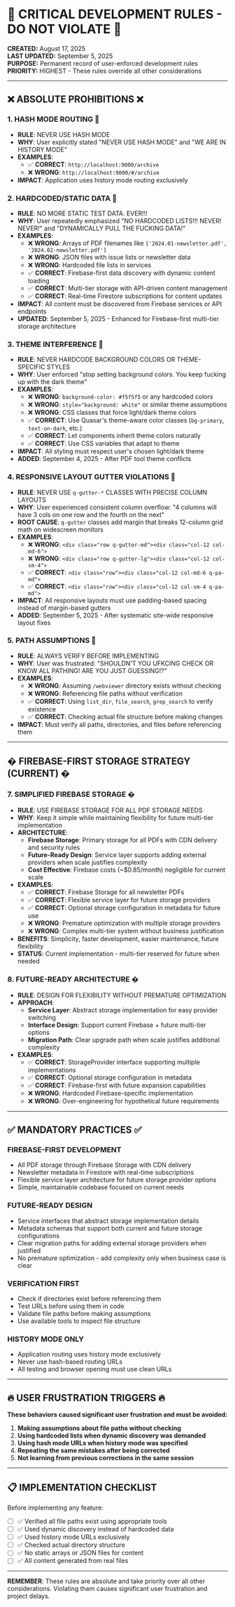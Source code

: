 # 🚨 CRITICAL DEVELOPMENT RULES - DO NOT VIOLATE 🚨

**CREATED:** August 17, 2025  
**LAST UPDATED:** September 5, 2025  
**PURPOSE:** Permanent record of user-enforced development rules  
**PRIORITY:** HIGHEST - These rules override all other considerations

---

## ❌ ABSOLUTE PROHIBITIONS ❌

### 1. HASH MODE ROUTING 🚫

- **RULE**: NEVER USE HASH MODE
- **WHY**: User explicitly stated "NEVER USE HASH MODE" and "WE ARE IN HISTORY MODE"
- **EXAMPLES**:
  - ✅ **CORRECT**: `http://localhost:9000/archive`
  - ❌ **WRONG**: `http://localhost:9000/#/archive`
- **IMPACT**: Application uses history mode routing exclusively

### 2. HARDCODED/STATIC DATA 🚫

- **RULE**: NO MORE STATIC TEST DATA. EVER!!!
- **WHY**: User repeatedly emphasized "NO HARDCODED LISTS!!! NEVER! NEVER!" and "DYNAMICALLY PULL THE FUCKING DATA!"
- **EXAMPLES**:
  - ❌ **WRONG**: Arrays of PDF filenames like `['2024.01-newsletter.pdf', '2024.02-newsletter.pdf']`
  - ❌ **WRONG**: JSON files with issue lists or newsletter data
  - ❌ **WRONG**: Hardcoded file lists in services
  - ✅ **CORRECT**: Firebase-first data discovery with dynamic content loading
  - ✅ **CORRECT**: Multi-tier storage with API-driven content management
  - ✅ **CORRECT**: Real-time Firestore subscriptions for content updates
- **IMPACT**: All content must be discovered from Firebase services or API endpoints
- **UPDATED**: September 5, 2025 - Enhanced for Firebase-first multi-tier storage architecture

### 3. THEME INTERFERENCE 🚫

- **RULE**: NEVER HARDCODE BACKGROUND COLORS OR THEME-SPECIFIC STYLES
- **WHY**: User enforced "stop setting background colors. You keep fucking up with the dark theme"
- **EXAMPLES**:
  - ❌ **WRONG**: `background-color: #f5f5f5` or any hardcoded colors
  - ❌ **WRONG**: `style="background: white"` or similar theme assumptions
  - ❌ **WRONG**: CSS classes that force light/dark theme colors
  - ✅ **CORRECT**: Use Quasar's theme-aware color classes (`bg-primary`, `text-on-dark`, etc.)
  - ✅ **CORRECT**: Let components inherit theme colors naturally
  - ✅ **CORRECT**: Use CSS variables that adapt to theme
- **IMPACT**: All styling must respect user's chosen light/dark theme
- **ADDED**: September 4, 2025 - After PDF tool theme conflicts

### 4. RESPONSIVE LAYOUT GUTTER VIOLATIONS 🚫

- **RULE**: NEVER USE `q-gutter-*` CLASSES WITH PRECISE COLUMN LAYOUTS
- **WHY**: User experienced consistent column overflow: "4 columns will have 3 cols on one row and the fourth on the next"
- **ROOT CAUSE**: `q-gutter` classes add margin that breaks 12-column grid math on widescreen monitors
- **EXAMPLES**:
  - ❌ **WRONG**: `<div class="row q-gutter-md"><div class="col-12 col-md-6">`
  - ❌ **WRONG**: `<div class="row q-gutter-lg"><div class="col-12 col-sm-4">`
  - ✅ **CORRECT**: `<div class="row"><div class="col-12 col-md-6 q-pa-md">`
  - ✅ **CORRECT**: `<div class="row"><div class="col-12 col-sm-4 q-pa-md">`
- **IMPACT**: All responsive layouts must use padding-based spacing instead of margin-based gutters
- **ADDED**: September 5, 2025 - After systematic site-wide responsive layout fixes

### 5. PATH ASSUMPTIONS 🚫

- **RULE**: ALWAYS VERIFY BEFORE IMPLEMENTING
- **WHY**: User was frustrated: "SHOULDN'T YOU UFKCING CHECK OR KNOW ALL PATHING! ARE YOU JUST GUESSING!?"
- **EXAMPLES**:
  - ❌ **WRONG**: Assuming `/webviewer` directory exists without checking
  - ❌ **WRONG**: Referencing file paths without verification
  - ✅ **CORRECT**: Using `list_dir`, `file_search`, `grep_search` to verify existence
  - ✅ **CORRECT**: Checking actual file structure before making changes
- **IMPACT**: Must verify all paths, directories, and files before referencing them

---

## � FIREBASE-FIRST STORAGE STRATEGY (CURRENT) �

### 7. SIMPLIFIED FIREBASE STORAGE �

- **RULE**: USE FIREBASE STORAGE FOR ALL PDF STORAGE NEEDS
- **WHY**: Keep it simple while maintaining flexibility for future multi-tier implementation
- **ARCHITECTURE**:
  - **Firebase Storage**: Primary storage for all PDFs with CDN delivery and security rules
  - **Future-Ready Design**: Service layer supports adding external providers when scale justifies complexity
  - **Cost Effective**: Firebase costs (~$0.85/month) negligible for current scale
- **EXAMPLES**:
  - ✅ **CORRECT**: Firebase Storage for all newsletter PDFs
  - ✅ **CORRECT**: Flexible service layer for future storage providers
  - ✅ **CORRECT**: Optional storage configuration in metadata for future use
  - ❌ **WRONG**: Premature optimization with multiple storage providers
  - ❌ **WRONG**: Complex multi-tier system without business justification
- **BENEFITS**: Simplicity, faster development, easier maintenance, future flexibility
- **STATUS**: Current implementation - multi-tier reserved for future when needed

### 8. FUTURE-READY ARCHITECTURE �

- **RULE**: DESIGN FOR FLEXIBILITY WITHOUT PREMATURE OPTIMIZATION
- **APPROACH**:
  - **Service Layer**: Abstract storage implementation for easy provider switching
  - **Interface Design**: Support current Firebase + future multi-tier options
  - **Migration Path**: Clear upgrade path when scale justifies additional complexity
- **EXAMPLES**:
  - ✅ **CORRECT**: StorageProvider interface supporting multiple implementations
  - ✅ **CORRECT**: Optional storage configuration in metadata
  - ✅ **CORRECT**: Firebase-first with future expansion capabilities
  - ❌ **WRONG**: Hardcoded Firebase-specific implementation
  - ❌ **WRONG**: Over-engineering for hypothetical future requirements

---

## ✅ MANDATORY PRACTICES ✅

### FIREBASE-FIRST DEVELOPMENT

- All PDF storage through Firebase Storage with CDN delivery
- Newsletter metadata in Firestore with real-time subscriptions
- Flexible service layer architecture for future storage provider options
- Simple, maintainable codebase focused on current needs

### FUTURE-READY DESIGN

- Service interfaces that abstract storage implementation details
- Metadata schemas that support both current and future storage configurations
- Clear migration paths for adding external storage providers when justified
- No premature optimization - add complexity only when business case is clear

### VERIFICATION FIRST

- Check if directories exist before referencing them
- Test URLs before using them in code
- Validate file paths before making assumptions
- Use available tools to inspect file structure

### HISTORY MODE ONLY

- Application routing uses history mode exclusively
- Never use hash-based routing URLs
- All testing and browser opening must use clean URLs

---

## 🔥 USER FRUSTRATION TRIGGERS 🔥

**These behaviors caused significant user frustration and must be avoided:**

1. **Making assumptions about file paths without checking**
2. **Using hardcoded lists when dynamic discovery was demanded**
3. **Using hash mode URLs when history mode was specified**
4. **Repeating the same mistakes after being corrected**
5. **Not learning from previous corrections in the same session**

---

## 📋 IMPLEMENTATION CHECKLIST

Before implementing any feature:

- [ ] ✅ Verified all file paths exist using appropriate tools
- [ ] ✅ Used dynamic discovery instead of hardcoded data
- [ ] ✅ Used history mode URLs exclusively
- [ ] ✅ Checked actual directory structure
- [ ] ✅ No static arrays or JSON files for content
- [ ] ✅ All content generated from real files

---

**REMEMBER**: These rules are absolute and take priority over all other considerations. Violating them causes significant user frustration and project delays.
